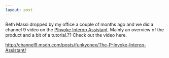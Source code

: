 ```yaml
---
layout: post
---
```

Beth Massi dropped by my office a couple of months ago and we did a channel 9
video on the [PInvoke Interop Assistant](http://www.codeplex.com/clrinterop).
Mainly an overview of the product and a bit of a tutorial.?? Check out the
video here.

<http://channel9.msdn.com/posts/funkyonex/The-P-Invoke-Interop-Assistant/>

